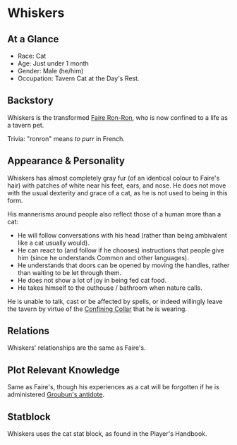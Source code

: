# Whiskers

## At a Glance

- Race: Cat
- Age: Just under 1 month
- Gender: Male (he/him)
- Occupation: Tavern Cat at the Day's Rest.

## Backstory

Whiskers is the transformed [Faire Ron-Ron](./faire-ron-ron.md), who is now confined to a life as a tavern pet.

Trivia: "ronron" means *to purr* in French.

## Appearance & Personality

Whiskers has almost completely gray fur (of an identical colour to Faire's hair) with patches of white near his feet, ears, and nose.
He does not move with the usual dexterity and grace of a cat, as he is not used to being in this form.

His mannerisms around people also reflect those of a human more than a cat:

- He will follow conversations with his head (rather than being ambivalent like a cat usually would).
- He can react to (and follow if he chooses) instructions that people give him (since he understands Common and other languages).
- He understands that doors can be opened by moving the handles, rather than waiting to be let through them.
- He does not show a lot of joy in being fed cat food.
- He takes himself to the outhouse / bathroom  when nature calls.

He is unable to talk, cast or be affected by spells, or indeed willingly leave the tavern by virtue of the [Confining Collar](../items/confining-collar.md) that he is wearing.

## Relations

Whiskers' relationships are the same as Faire's.

## Plot Relevant Knowledge

Same as Faire's, though his experiences as a cat will be forgotten if he is administered [Groubun's antidote](../items/potion-of-corporeal-resetting.md).

## Statblock

Whiskers uses the cat stat block, as found in the Player's Handbook.
